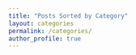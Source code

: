 ```yaml
---
title: "Posts Sorted by Category"
layout: categories
permalink: /categories/
author_profile: true
---
```

